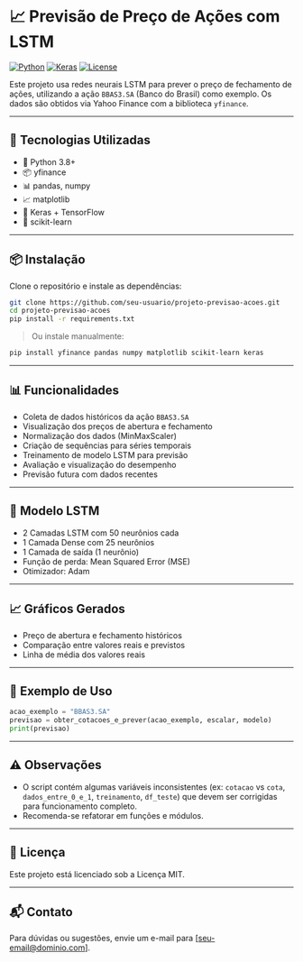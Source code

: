 
# 📈 Previsão de Preço de Ações com LSTM

[![Python](https://img.shields.io/badge/Python-3.8%2B-blue?logo=python)](https://www.python.org/)
[![Keras](https://img.shields.io/badge/Keras-DeepLearning-red?logo=keras)](https://keras.io/)
[![License](https://img.shields.io/badge/license-MIT-green)](LICENSE)

Este projeto usa redes neurais LSTM para prever o preço de fechamento de ações, utilizando a ação `BBAS3.SA` (Banco do Brasil) como exemplo. Os dados são obtidos via Yahoo Finance com a biblioteca `yfinance`.

---

## 🚀 Tecnologias Utilizadas

- 🐍 Python 3.8+
- 📦 yfinance
- 📊 pandas, numpy
- 📈 matplotlib
- 🧠 Keras + TensorFlow
- 🔧 scikit-learn

---

## 📦 Instalação

Clone o repositório e instale as dependências:

```bash
git clone https://github.com/seu-usuario/projeto-previsao-acoes.git
cd projeto-previsao-acoes
pip install -r requirements.txt
```

> Ou instale manualmente:
```bash
pip install yfinance pandas numpy matplotlib scikit-learn keras
```

---

## 📊 Funcionalidades

- Coleta de dados históricos da ação `BBAS3.SA`
- Visualização dos preços de abertura e fechamento
- Normalização dos dados (MinMaxScaler)
- Criação de sequências para séries temporais
- Treinamento de modelo LSTM para previsão
- Avaliação e visualização do desempenho
- Previsão futura com dados recentes

---

## 🧠 Modelo LSTM

- 2 Camadas LSTM com 50 neurônios cada
- 1 Camada Dense com 25 neurônios
- 1 Camada de saída (1 neurônio)
- Função de perda: Mean Squared Error (MSE)
- Otimizador: Adam

---

## 📈 Gráficos Gerados

- Preço de abertura e fechamento históricos
- Comparação entre valores reais e previstos
- Linha de média dos valores reais

---

## 📌 Exemplo de Uso

```python
acao_exemplo = "BBAS3.SA"
previsao = obter_cotacoes_e_prever(acao_exemplo, escalar, modelo)
print(previsao)
```

---

## ⚠️ Observações

- O script contém algumas variáveis inconsistentes (ex: `cotacao` vs `cota`, `dados_entre_0_e_1`, `treinamento`, `df_teste`) que devem ser corrigidas para funcionamento completo.
- Recomenda-se refatorar em funções e módulos.

---

## 📄 Licença

Este projeto está licenciado sob a Licença MIT.

---

## 📬 Contato

Para dúvidas ou sugestões, envie um e-mail para [seu-email@dominio.com].
